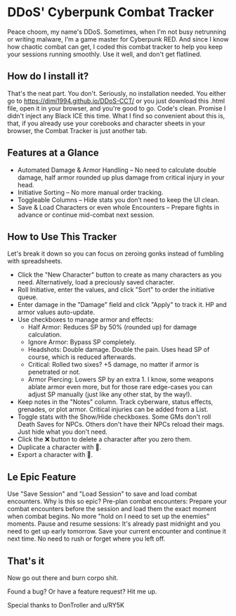 # DDoS' Cyberpunk Combat Tracker
Peace choom, my name's DDoS. Sometimes, when I'm not busy netrunning or writing malware, I'm a game master for Cyberpunk RED. And since I know how chaotic combat can get, I coded this combat tracker to help you keep your sessions running smoothly. Use it well, and don't get flatlined.

## How do I install it?

That's the neat part. You don't. Seriously, no installation needed. You either go to https://dimi1994.github.io/DDoS-CCT/ or you just download this .html file, open it in your browser, and you're good to go. Code's clean. Promise I didn't inject any Black ICE this time. What I find so convenient about this is, that, if you already use your corebooks and character sheets in your browser, the Combat Tracker is just another tab.

## Features at a Glance
- Automated Damage & Armor Handling – No need to calculate double damage, half armor rounded up plus damage from critical injury in your head.
- Initiative Sorting – No more manual order tracking.
- Toggleable Columns – Hide stats you don’t need to keep the UI clean.
- Save & Load Characters or even whole Encounters – Prepare fights in advance or continue mid-combat next session.

## How to Use This Tracker

Let's break it down so you can focus on zeroing gonks instead of fumbling with spreadsheets.
- Click the "New Character" button to create as many characters as you need. Alternatively, load a preciously saved character.
- Roll Initiative, enter the values, and click "Sort" to order the initiative queue.
- Enter damage in the "Damage" field and click "Apply" to track it. HP and armor values auto-update.
- Use checkboxes to manage armor and effects:
  - Half Armor: Reduces SP by 50% (rounded up) for damage calculation.
  - Ignore Armor: Bypass SP completely.
  - Headshots: Double damage. Double the pain. Uses head SP of course, which is reduced afterwards.
  - Critical: Rolled two sixes? +5 damage, no matter if armor is penetrated or not.
  - Armor Piercing: Lowers SP by an extra 1. I know, some weapons ablate armor even more, but for those rare edge-cases you can adjust SP manually (just like any other stat, by the way!).
- Keep notes in the "Notes" column. Track cyberware, status effects, grenades, or plot armor. Critical injuries can be added from a List.
- Toggle stats with the Show/Hide checkboxes. Some GMs don't roll Death Saves for NPCs. Others don't have their NPCs reload their mags. Just hide what you don't need.
- Click the ❌ button to delete a character after you zero them.
- Duplicate a character with 📄.
- Export a character with 💾.

## Le Epic Feature

Use "Save Session" and "Load Session" to save and load combat encounters. Why is this so epic?
Pre-plan combat encounters: Prepare your combat encounters before the session and load them the exact moment when combat begins. No more "hold on I need to set up the enemies" moments.
Pause and resume sessions: It's already past midnight and you need to get up early tomorrow. Save your current encounter and continue it next time. No need to rush or forget where you left off.

## That's it
Now go out there and burn corpo shit.

Found a bug? Or have a feature request? Hit me up.

Special thanks to DonTroller and u/RY5K
